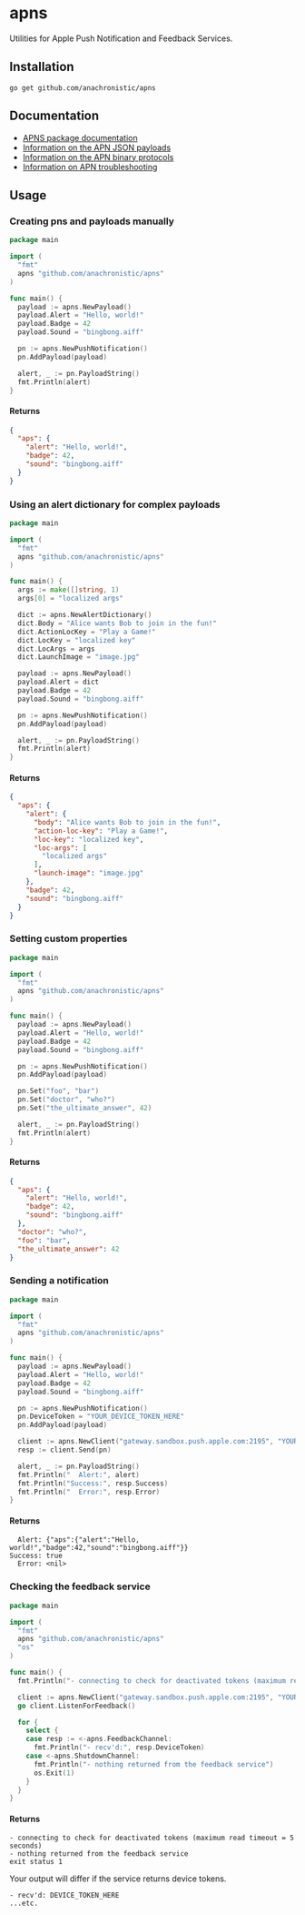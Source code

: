 # apns

Utilities for Apple Push Notification and Feedback Services.

## Installation

`go get github.com/anachronistic/apns`

## Documentation

- [APNS package documentation](http://godoc.org/github.com/anachronistic/apns)
- [Information on the APN JSON payloads](http://developer.apple.com/library/mac/#documentation/NetworkingInternet/Conceptual/RemoteNotificationsPG/Chapters/ApplePushService.html)
- [Information on the APN binary protocols](http://developer.apple.com/library/ios/#documentation/NetworkingInternet/Conceptual/RemoteNotificationsPG/Chapters/CommunicatingWIthAPS.html)
- [Information on APN troubleshooting](http://developer.apple.com/library/ios/#technotes/tn2265/_index.html)

## Usage

### Creating pns and payloads manually
```go
package main

import (
  "fmt"
  apns "github.com/anachronistic/apns"
)

func main() {
  payload := apns.NewPayload()
  payload.Alert = "Hello, world!"
  payload.Badge = 42
  payload.Sound = "bingbong.aiff"

  pn := apns.NewPushNotification()
  pn.AddPayload(payload)

  alert, _ := pn.PayloadString()
  fmt.Println(alert)
}
```

#### Returns
```json
{
  "aps": {
    "alert": "Hello, world!",
    "badge": 42,
    "sound": "bingbong.aiff"
  }
}
```

### Using an alert dictionary for complex payloads
```go
package main

import (
  "fmt"
  apns "github.com/anachronistic/apns"
)

func main() {
  args := make([]string, 1)
  args[0] = "localized args"

  dict := apns.NewAlertDictionary()
  dict.Body = "Alice wants Bob to join in the fun!"
  dict.ActionLocKey = "Play a Game!"
  dict.LocKey = "localized key"
  dict.LocArgs = args
  dict.LaunchImage = "image.jpg"

  payload := apns.NewPayload()
  payload.Alert = dict
  payload.Badge = 42
  payload.Sound = "bingbong.aiff"

  pn := apns.NewPushNotification()
  pn.AddPayload(payload)

  alert, _ := pn.PayloadString()
  fmt.Println(alert)
}
```

#### Returns
```json
{
  "aps": {
    "alert": {
      "body": "Alice wants Bob to join in the fun!",
      "action-loc-key": "Play a Game!",
      "loc-key": "localized key",
      "loc-args": [
        "localized args"
      ],
      "launch-image": "image.jpg"
    },
    "badge": 42,
    "sound": "bingbong.aiff"
  }
}
```

### Setting custom properties
```go
package main

import (
  "fmt"
  apns "github.com/anachronistic/apns"
)

func main() {
  payload := apns.NewPayload()
  payload.Alert = "Hello, world!"
  payload.Badge = 42
  payload.Sound = "bingbong.aiff"

  pn := apns.NewPushNotification()
  pn.AddPayload(payload)

  pn.Set("foo", "bar")
  pn.Set("doctor", "who?")
  pn.Set("the_ultimate_answer", 42)

  alert, _ := pn.PayloadString()
  fmt.Println(alert)
}
```

#### Returns
```json
{
  "aps": {
    "alert": "Hello, world!",
    "badge": 42,
    "sound": "bingbong.aiff"
  },
  "doctor": "who?",
  "foo": "bar",
  "the_ultimate_answer": 42
}
```

### Sending a notification
```go
package main

import (
  "fmt"
  apns "github.com/anachronistic/apns"
)

func main() {
  payload := apns.NewPayload()
  payload.Alert = "Hello, world!"
  payload.Badge = 42
  payload.Sound = "bingbong.aiff"

  pn := apns.NewPushNotification()
  pn.DeviceToken = "YOUR_DEVICE_TOKEN_HERE"
  pn.AddPayload(payload)

  client := apns.NewClient("gateway.sandbox.push.apple.com:2195", "YOUR_CERT_PEM", "YOUR_KEY_NOENC_PEM")
  resp := client.Send(pn)

  alert, _ := pn.PayloadString()
  fmt.Println("  Alert:", alert)
  fmt.Println("Success:", resp.Success)
  fmt.Println("  Error:", resp.Error)
}
```

#### Returns
```shell
  Alert: {"aps":{"alert":"Hello, world!","badge":42,"sound":"bingbong.aiff"}}
Success: true
  Error: <nil>
```

### Checking the feedback service
```go
package main

import (
  "fmt"
  apns "github.com/anachronistic/apns"
  "os"
)

func main() {
  fmt.Println("- connecting to check for deactivated tokens (maximum read timeout =", apns.FEEDBACK_TIMEOUT_SECONDS, "seconds)")

  client := apns.NewClient("gateway.sandbox.push.apple.com:2195", "YOUR_CERT_PEM", "YOUR_KEY_NOENC_PEM")
  go client.ListenForFeedback()

  for {
    select {
    case resp := <-apns.FeedbackChannel:
      fmt.Println("- recv'd:", resp.DeviceToken)
    case <-apns.ShutdownChannel:
      fmt.Println("- nothing returned from the feedback service")
      os.Exit(1)
    }
  }
}
```

#### Returns
```shell
- connecting to check for deactivated tokens (maximum read timeout = 5 seconds)
- nothing returned from the feedback service
exit status 1
```

Your output will differ if the service returns device tokens.

```shell
- recv'd: DEVICE_TOKEN_HERE
...etc.
```
